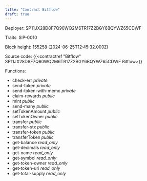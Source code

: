 ```yaml
---
title: "Contract Bitflow"
draft: true
---
```

Deployer: SP11JX28D8F7Q90WQ2M6TR17Z2BGY6BQYWZ65CDWF

Traits:
 SIP-0010



Block height: 155258 (2024-06-25T12:45:32.000Z)

Source code: {{<contractref "Bitflow" SP11JX28D8F7Q90WQ2M6TR17Z2BGY6BQYWZ65CDWF Bitflow>}}

Functions:

* check-err _private_
* send-token _private_
* send-token-with-memo _private_
* claim-rewards _public_
* mint _public_
* send-many _public_
* setTokenAmount _public_
* setTokenOwner _public_
* transfer _public_
* transfer-stx _public_
* transfer-token _public_
* transferToken _public_
* get-balance _read_only_
* get-decimals _read_only_
* get-name _read_only_
* get-symbol _read_only_
* get-token-owner _read_only_
* get-token-uri _read_only_
* get-total-supply _read_only_
